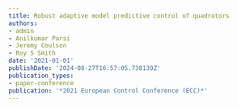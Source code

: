 ```yaml
---
title: Robust adaptive model predictive control of quadrotors
authors:
- admin
- Anilkumar Parsi
- Jeremy Coulson
- Roy S Smith
date: '2021-01-01'
publishDate: '2024-08-27T16:57:05.738139Z'
publication_types:
- paper-conference
publication: '*2021 European Control Conference (ECC)*'
---
```

